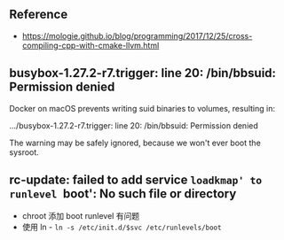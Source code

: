 ## Reference
* https://mologie.github.io/blog/programming/2017/12/25/cross-compiling-cpp-with-cmake-llvm.html

## busybox-1.27.2-r7.trigger: line 20: /bin/bbsuid: Permission denied

Docker on macOS prevents writing suid binaries to volumes, resulting in:

   .../busybox-1.27.2-r7.trigger: line 20: /bin/bbsuid: Permission denied

The warning may be safely ignored, because we won't ever boot the sysroot.

## rc-update: failed to add service `loadkmap' to runlevel `boot': No such file or directory
* chroot 添加 boot runlevel 有问题
* 使用 ln - `ln -s /etc/init.d/$svc /etc/runlevels/boot`
